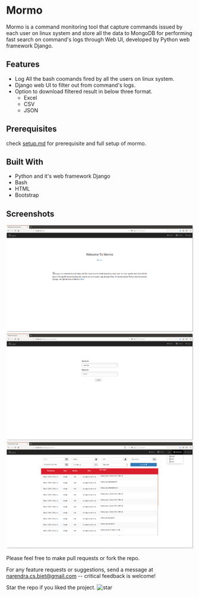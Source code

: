 # Mormo

Mormo is a command monitoring tool that capture commands issued by each user on linux system and store all the data to
MongoDB for performing fast search on command's logs through Web UI, developed by Python web framework Django.

## Features

* Log All the bash coomands fired by all the users on linux system.
* Django web UI to filter out from command's logs.
* Option to download filtered result in below three format.
  - Excel
  - CSV
  - JSON
 
## Prerequisites

check [setup.md](./setup.md) for prerequisite and full setup of mormo.

## Built With

* Python and it's web framework Django
* Bash
* HTML
* Bootstrap 

## Screenshots

![Mormo Home](./img/mormo_home.png)
![Mormo Login](./img/mormo_login.png)
![Mormo logs](./img/mormo_logs.png)

Please feel free to make pull requests or fork the repo.

For any feature requests or suggestions, send a message at narendra.cs.biet@gmail.com -- critical feedback is welcome!

Star the repo if you liked the project. ![star](https://findicons.com/files/icons/1620/crystal_project/22/knewstuff.png)
